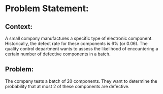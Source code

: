 # Problem Statement:
## Context:

A small company manufactures a specific type of electronic component. Historically, the defect rate for these components is 6% (or 0.06). The quality control department wants to assess the likelihood of encountering a certain number of defective components in a batch.

## Problem:

The company tests a batch of 20 components. They want to determine the probability that at most 2 of these components are defective.